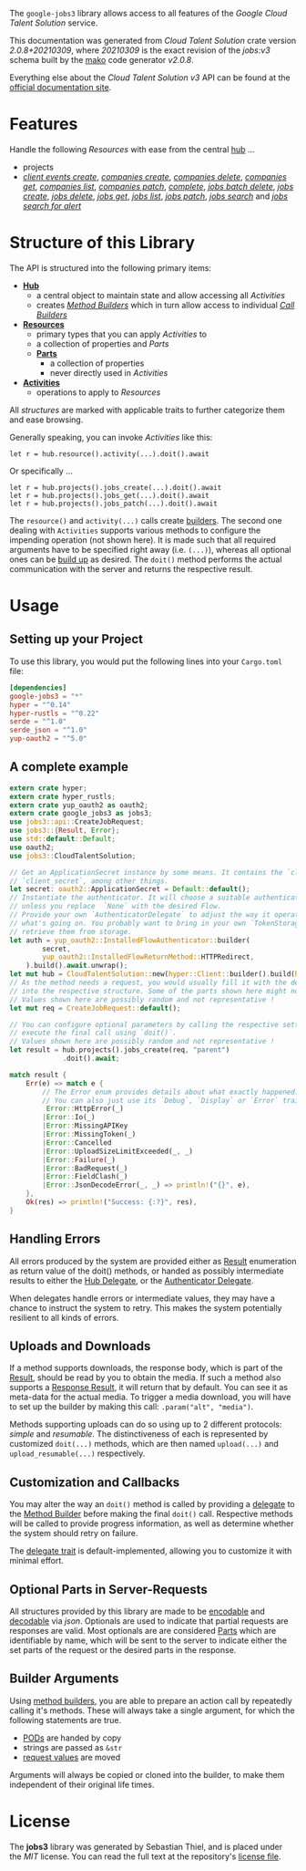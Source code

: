 <!---
DO NOT EDIT !
This file was generated automatically from 'src/mako/api/README.md.mako'
DO NOT EDIT !
-->
The `google-jobs3` library allows access to all features of the *Google Cloud Talent Solution* service.

This documentation was generated from *Cloud Talent Solution* crate version *2.0.8+20210309*, where *20210309* is the exact revision of the *jobs:v3* schema built by the [mako](http://www.makotemplates.org/) code generator *v2.0.8*.

Everything else about the *Cloud Talent Solution* *v3* API can be found at the
[official documentation site](https://cloud.google.com/talent-solution/job-search/docs/).
# Features

Handle the following *Resources* with ease from the central [hub](https://docs.rs/google-jobs3/2.0.8+20210309/google_jobs3/CloudTalentSolution) ... 

* projects
 * [*client events create*](https://docs.rs/google-jobs3/2.0.8+20210309/google_jobs3/api::ProjectClientEventCreateCall), [*companies create*](https://docs.rs/google-jobs3/2.0.8+20210309/google_jobs3/api::ProjectCompanyCreateCall), [*companies delete*](https://docs.rs/google-jobs3/2.0.8+20210309/google_jobs3/api::ProjectCompanyDeleteCall), [*companies get*](https://docs.rs/google-jobs3/2.0.8+20210309/google_jobs3/api::ProjectCompanyGetCall), [*companies list*](https://docs.rs/google-jobs3/2.0.8+20210309/google_jobs3/api::ProjectCompanyListCall), [*companies patch*](https://docs.rs/google-jobs3/2.0.8+20210309/google_jobs3/api::ProjectCompanyPatchCall), [*complete*](https://docs.rs/google-jobs3/2.0.8+20210309/google_jobs3/api::ProjectCompleteCall), [*jobs batch delete*](https://docs.rs/google-jobs3/2.0.8+20210309/google_jobs3/api::ProjectJobBatchDeleteCall), [*jobs create*](https://docs.rs/google-jobs3/2.0.8+20210309/google_jobs3/api::ProjectJobCreateCall), [*jobs delete*](https://docs.rs/google-jobs3/2.0.8+20210309/google_jobs3/api::ProjectJobDeleteCall), [*jobs get*](https://docs.rs/google-jobs3/2.0.8+20210309/google_jobs3/api::ProjectJobGetCall), [*jobs list*](https://docs.rs/google-jobs3/2.0.8+20210309/google_jobs3/api::ProjectJobListCall), [*jobs patch*](https://docs.rs/google-jobs3/2.0.8+20210309/google_jobs3/api::ProjectJobPatchCall), [*jobs search*](https://docs.rs/google-jobs3/2.0.8+20210309/google_jobs3/api::ProjectJobSearchCall) and [*jobs search for alert*](https://docs.rs/google-jobs3/2.0.8+20210309/google_jobs3/api::ProjectJobSearchForAlertCall)




# Structure of this Library

The API is structured into the following primary items:

* **[Hub](https://docs.rs/google-jobs3/2.0.8+20210309/google_jobs3/CloudTalentSolution)**
    * a central object to maintain state and allow accessing all *Activities*
    * creates [*Method Builders*](https://docs.rs/google-jobs3/2.0.8+20210309/google_jobs3/client::MethodsBuilder) which in turn
      allow access to individual [*Call Builders*](https://docs.rs/google-jobs3/2.0.8+20210309/google_jobs3/client::CallBuilder)
* **[Resources](https://docs.rs/google-jobs3/2.0.8+20210309/google_jobs3/client::Resource)**
    * primary types that you can apply *Activities* to
    * a collection of properties and *Parts*
    * **[Parts](https://docs.rs/google-jobs3/2.0.8+20210309/google_jobs3/client::Part)**
        * a collection of properties
        * never directly used in *Activities*
* **[Activities](https://docs.rs/google-jobs3/2.0.8+20210309/google_jobs3/client::CallBuilder)**
    * operations to apply to *Resources*

All *structures* are marked with applicable traits to further categorize them and ease browsing.

Generally speaking, you can invoke *Activities* like this:

```Rust,ignore
let r = hub.resource().activity(...).doit().await
```

Or specifically ...

```ignore
let r = hub.projects().jobs_create(...).doit().await
let r = hub.projects().jobs_get(...).doit().await
let r = hub.projects().jobs_patch(...).doit().await
```

The `resource()` and `activity(...)` calls create [builders][builder-pattern]. The second one dealing with `Activities` 
supports various methods to configure the impending operation (not shown here). It is made such that all required arguments have to be 
specified right away (i.e. `(...)`), whereas all optional ones can be [build up][builder-pattern] as desired.
The `doit()` method performs the actual communication with the server and returns the respective result.

# Usage

## Setting up your Project

To use this library, you would put the following lines into your `Cargo.toml` file:

```toml
[dependencies]
google-jobs3 = "*"
hyper = "^0.14"
hyper-rustls = "^0.22"
serde = "^1.0"
serde_json = "^1.0"
yup-oauth2 = "^5.0"
```

## A complete example

```Rust
extern crate hyper;
extern crate hyper_rustls;
extern crate yup_oauth2 as oauth2;
extern crate google_jobs3 as jobs3;
use jobs3::api::CreateJobRequest;
use jobs3::{Result, Error};
use std::default::Default;
use oauth2;
use jobs3::CloudTalentSolution;

// Get an ApplicationSecret instance by some means. It contains the `client_id` and 
// `client_secret`, among other things.
let secret: oauth2::ApplicationSecret = Default::default();
// Instantiate the authenticator. It will choose a suitable authentication flow for you, 
// unless you replace  `None` with the desired Flow.
// Provide your own `AuthenticatorDelegate` to adjust the way it operates and get feedback about 
// what's going on. You probably want to bring in your own `TokenStorage` to persist tokens and
// retrieve them from storage.
let auth = yup_oauth2::InstalledFlowAuthenticator::builder(
        secret,
        yup_oauth2::InstalledFlowReturnMethod::HTTPRedirect,
    ).build().await.unwrap();
let mut hub = CloudTalentSolution::new(hyper::Client::builder().build(hyper_rustls::HttpsConnector::with_native_roots()), auth);
// As the method needs a request, you would usually fill it with the desired information
// into the respective structure. Some of the parts shown here might not be applicable !
// Values shown here are possibly random and not representative !
let mut req = CreateJobRequest::default();

// You can configure optional parameters by calling the respective setters at will, and
// execute the final call using `doit()`.
// Values shown here are possibly random and not representative !
let result = hub.projects().jobs_create(req, "parent")
             .doit().await;

match result {
    Err(e) => match e {
        // The Error enum provides details about what exactly happened.
        // You can also just use its `Debug`, `Display` or `Error` traits
         Error::HttpError(_)
        |Error::Io(_)
        |Error::MissingAPIKey
        |Error::MissingToken(_)
        |Error::Cancelled
        |Error::UploadSizeLimitExceeded(_, _)
        |Error::Failure(_)
        |Error::BadRequest(_)
        |Error::FieldClash(_)
        |Error::JsonDecodeError(_, _) => println!("{}", e),
    },
    Ok(res) => println!("Success: {:?}", res),
}

```
## Handling Errors

All errors produced by the system are provided either as [Result](https://docs.rs/google-jobs3/2.0.8+20210309/google_jobs3/client::Result) enumeration as return value of
the doit() methods, or handed as possibly intermediate results to either the 
[Hub Delegate](https://docs.rs/google-jobs3/2.0.8+20210309/google_jobs3/client::Delegate), or the [Authenticator Delegate](https://docs.rs/yup-oauth2/*/yup_oauth2/trait.AuthenticatorDelegate.html).

When delegates handle errors or intermediate values, they may have a chance to instruct the system to retry. This 
makes the system potentially resilient to all kinds of errors.

## Uploads and Downloads
If a method supports downloads, the response body, which is part of the [Result](https://docs.rs/google-jobs3/2.0.8+20210309/google_jobs3/client::Result), should be
read by you to obtain the media.
If such a method also supports a [Response Result](https://docs.rs/google-jobs3/2.0.8+20210309/google_jobs3/client::ResponseResult), it will return that by default.
You can see it as meta-data for the actual media. To trigger a media download, you will have to set up the builder by making
this call: `.param("alt", "media")`.

Methods supporting uploads can do so using up to 2 different protocols: 
*simple* and *resumable*. The distinctiveness of each is represented by customized 
`doit(...)` methods, which are then named `upload(...)` and `upload_resumable(...)` respectively.

## Customization and Callbacks

You may alter the way an `doit()` method is called by providing a [delegate](https://docs.rs/google-jobs3/2.0.8+20210309/google_jobs3/client::Delegate) to the 
[Method Builder](https://docs.rs/google-jobs3/2.0.8+20210309/google_jobs3/client::CallBuilder) before making the final `doit()` call. 
Respective methods will be called to provide progress information, as well as determine whether the system should 
retry on failure.

The [delegate trait](https://docs.rs/google-jobs3/2.0.8+20210309/google_jobs3/client::Delegate) is default-implemented, allowing you to customize it with minimal effort.

## Optional Parts in Server-Requests

All structures provided by this library are made to be [encodable](https://docs.rs/google-jobs3/2.0.8+20210309/google_jobs3/client::RequestValue) and 
[decodable](https://docs.rs/google-jobs3/2.0.8+20210309/google_jobs3/client::ResponseResult) via *json*. Optionals are used to indicate that partial requests are responses 
are valid.
Most optionals are are considered [Parts](https://docs.rs/google-jobs3/2.0.8+20210309/google_jobs3/client::Part) which are identifiable by name, which will be sent to 
the server to indicate either the set parts of the request or the desired parts in the response.

## Builder Arguments

Using [method builders](https://docs.rs/google-jobs3/2.0.8+20210309/google_jobs3/client::CallBuilder), you are able to prepare an action call by repeatedly calling it's methods.
These will always take a single argument, for which the following statements are true.

* [PODs][wiki-pod] are handed by copy
* strings are passed as `&str`
* [request values](https://docs.rs/google-jobs3/2.0.8+20210309/google_jobs3/client::RequestValue) are moved

Arguments will always be copied or cloned into the builder, to make them independent of their original life times.

[wiki-pod]: http://en.wikipedia.org/wiki/Plain_old_data_structure
[builder-pattern]: http://en.wikipedia.org/wiki/Builder_pattern
[google-go-api]: https://github.com/google/google-api-go-client

# License
The **jobs3** library was generated by Sebastian Thiel, and is placed 
under the *MIT* license.
You can read the full text at the repository's [license file][repo-license].

[repo-license]: https://github.com/Byron/google-apis-rsblob/main/LICENSE.md
